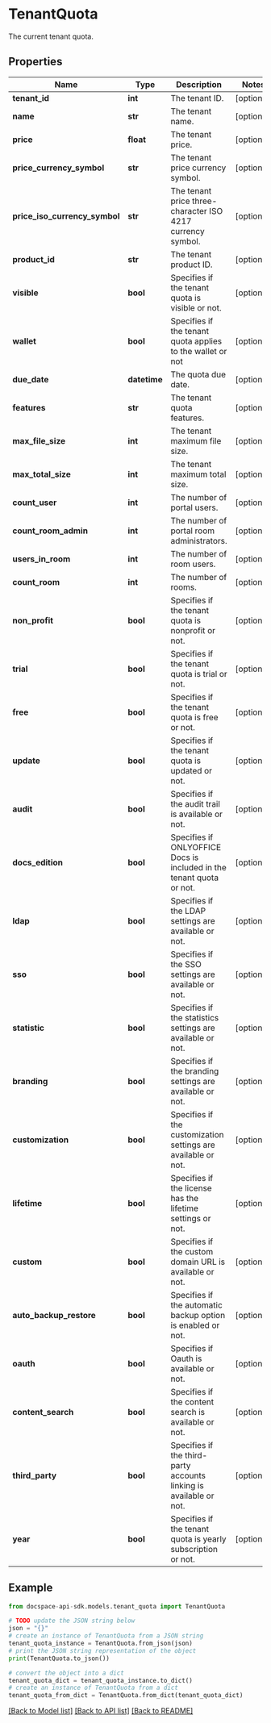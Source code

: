 # TenantQuota
The current tenant quota.

## Properties

Name | Type | Description | Notes
------------ | ------------- | ------------- | -------------
**tenant_id** | **int** | The tenant ID. | [optional] 
**name** | **str** | The tenant name. | [optional] 
**price** | **float** | The tenant price. | [optional] 
**price_currency_symbol** | **str** | The tenant price currency symbol. | [optional] 
**price_iso_currency_symbol** | **str** | The tenant price three-character ISO 4217 currency symbol. | [optional] 
**product_id** | **str** | The tenant product ID. | [optional] 
**visible** | **bool** | Specifies if the tenant quota is visible or not. | [optional] 
**wallet** | **bool** | Specifies if the tenant quota applies to the wallet or not | [optional] 
**due_date** | **datetime** | The quota due date. | [optional] 
**features** | **str** | The tenant quota features. | [optional] 
**max_file_size** | **int** | The tenant maximum file size. | [optional] 
**max_total_size** | **int** | The tenant maximum total size. | [optional] 
**count_user** | **int** | The number of portal users. | [optional] 
**count_room_admin** | **int** | The number of portal room administrators. | [optional] 
**users_in_room** | **int** | The number of room users. | [optional] 
**count_room** | **int** | The number of rooms. | [optional] 
**non_profit** | **bool** | Specifies if the tenant quota is nonprofit or not. | [optional] 
**trial** | **bool** | Specifies if the tenant quota is trial or not. | [optional] 
**free** | **bool** | Specifies if the tenant quota is free or not. | [optional] 
**update** | **bool** | Specifies if the tenant quota is updated or not. | [optional] 
**audit** | **bool** | Specifies if the audit trail is available or not. | [optional] 
**docs_edition** | **bool** | Specifies if ONLYOFFICE Docs is included in the tenant quota or not. | [optional] 
**ldap** | **bool** | Specifies if the LDAP settings are available or not. | [optional] 
**sso** | **bool** | Specifies if the SSO settings are available or not. | [optional] 
**statistic** | **bool** | Specifies if the statistics settings are available or not. | [optional] 
**branding** | **bool** | Specifies if the branding settings are available or not. | [optional] 
**customization** | **bool** | Specifies if the customization settings are available or not. | [optional] 
**lifetime** | **bool** | Specifies if the license has the lifetime settings or not. | [optional] 
**custom** | **bool** | Specifies if the custom domain URL is available or not. | [optional] 
**auto_backup_restore** | **bool** | Specifies if the automatic backup option is enabled or not. | [optional] 
**oauth** | **bool** | Specifies if Oauth is available or not. | [optional] 
**content_search** | **bool** | Specifies if the content search is available or not. | [optional] 
**third_party** | **bool** | Specifies if the third-party accounts linking is available or not. | [optional] 
**year** | **bool** | Specifies if the tenant quota is yearly subscription or not. | [optional] 

## Example

```python
from docspace-api-sdk.models.tenant_quota import TenantQuota

# TODO update the JSON string below
json = "{}"
# create an instance of TenantQuota from a JSON string
tenant_quota_instance = TenantQuota.from_json(json)
# print the JSON string representation of the object
print(TenantQuota.to_json())

# convert the object into a dict
tenant_quota_dict = tenant_quota_instance.to_dict()
# create an instance of TenantQuota from a dict
tenant_quota_from_dict = TenantQuota.from_dict(tenant_quota_dict)
```
[[Back to Model list]](../README.md#documentation-for-models) [[Back to API list]](../README.md#documentation-for-api-endpoints) [[Back to README]](../README.md)


